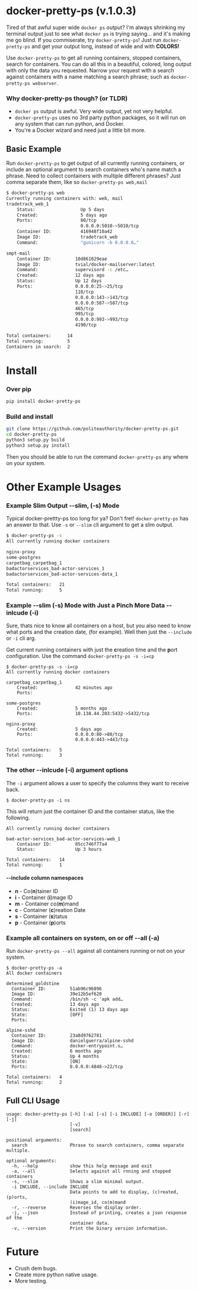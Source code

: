 # docker-pretty-ps (v.1.0.3)
Tired of that awful super wide ```docker ps``` output? I'm always shrinking my terminal output just to see what ```docker ps``` is trying saying... and it's making me go blind. If you commiserate, try `docker-pretty-ps`! Just run ```docker-pretty-ps``` and get your output long, instead of wide and with **COLORS!**

Use ```docker-pretty-ps``` to get all running containers, stopped containers, search for containers. You can do all this in a beautiful, colored, long output with only the data you requested.
Narrow your request with a search against containers with a name matching a search phrase; such as ```docker-pretty-ps webserver```.

### Why docker-pretty-ps though? (or TLDR)
- `docker ps` output is awful. Very wide output, yet not very helpful.
- `docker-pretty-ps` uses no 3rd party python packages, so it will run on any system that can run python, and Docker.
- You're a Docker wizard and need just a little bit more.

## Basic Example
Run ```docker-pretty-ps``` to get output of all currently running containers, or include an optional argument to search containers who's name match a phrase. Need to collect containers with multiple different phrases? Just comma separate them, like so ```docker-pretty-ps web,mail```
```bash
$ docker-pretty-ps web
Currently running containers with: web, mail
tradetrack_web_1
    Status:                 Up 5 days
    Created:                5 days ago
    Ports:                  80/tcp
                            0.0.0.0:5010->5010/tcp
    Container ID:           416948f10a42
    Image ID:               tradetrack_web
    Command:                "gunicorn -b 0.0.0.0…"

smpt-mail
    Container ID:         10d861029eae
    Image ID:             tvial/docker-mailserver:latest
    Command:              supervisord -c /etc…
    Created:              12 days ago
    Status:               Up 12 days
    Ports:                0.0.0.0:25->25/tcp
                          110/tcp
                          0.0.0.0:143->143/tcp
                          0.0.0.0:587->587/tcp
                          465/tcp
                          995/tcp
                          0.0.0.0:993->993/tcp
                          4190/tcp

Total containers:      14
Total running:         5
Containers in search:  2
```
# Install
### Over pip
```bash
pip install docker-pretty-ps
```

### Build and install
```bash
git clone https://github.com/politeauthority/docker-pretty-ps.git
cd docker-pretty-ps
python3 setup.py build
python3 setup.py install

```
Then you should be able to run the command ```docker-pretty-ps``` any where on your system.

# Other Example Usages
### Example Slim Output --slim, (-s) Mode
Typical docker-prettty-ps too long for ya? Don't fret! ```docker-pretty-ps``` has an answer to that. Use ```-s``` or ```--slim``` cli argument to get a slim output.
```bash
$ docker-pretty-ps -s
All currently running docker containers

nginx-proxy
some-postgres
carpetbag_carpetbag_1
badactorservices_bad-actor-services_1
badactorservices_bad-actor-services-data_1

Total containers:   21
Total running:      5
```

### Example --slim (-s) Mode with Just a Pinch More Data --inlcude (-i)
Sure, thats nice to know all containers on a host, but you also need to know what ports and the creation date, (for example).
Well then just the ```--include``` or ```-i``` cli arg.

Get current running containers with just the **c**reation time and the **p**ort configuration. Use the command ```docker-pretty-ps -s -i=cp```
```
$ docker-pretty-ps -s -i=cp
All currently running docker containers

carpetbag_carpetbag_1
    Created:              42 minutes ago
    Ports:

some-postgres
    Created:              5 months ago
    Ports:                10.138.44.203:5432->5432/tcp

nginx-proxy
    Created:              5 days ago
    Ports:                0.0.0.0:80->80/tcp
                          0.0.0.0:443->443/tcp

Total containers:   5
Total running:      3
```
### The other --inlcude (-i) argument options
The `-i` argument allows a user to specify the columns they want to receive back.
```
$ docker-pretty-ps -i ns
```
This will return just the container ID and the container status, like the following.
```
All currently running docker containers

bad-actor-services_bad-actor-services-web_1
    Container ID:         85cc746f77a4
    Status:               Up 3 hours

Total containers:   14
Total running:      1
```
#### --include column namespaces
- **n** - Co(**n**)tainer ID
- **i** - Container (**i**)mage ID
- **m** - Container co(**m**)mand
- **c** - Container (**c**)reation Date
- **s** - Container (**s**)tatus
- **p** - Container (**p**)orts

### Example all containers on system, on or off --all (-a)
Run ```docker-pretty-ps --all``` against all containers running or not on your system.
```
$ docker-pretty-ps -a
All docker containers

determined_goldstine
  Container ID:         51ab96c96896
  Image ID:             39e12b5ef620
  Command:              /bin/sh -c 'apk add…
  Created:              13 days ago
  Status:               Exited (1) 13 days ago
  State:                [OFF]
  Ports:

alpine-sshd
  Container ID:         23a8d9762781
  Image ID:             danielguerra/alpine-sshd
  Command:              docker-entrypoint.s…
  Created:              6 months ago
  Status:               Up 4 months
  State:                [ON]
  Ports:                0.0.0.0:4848->22/tcp

Total containers:   4
Total running:      2
```
## Full CLI Usage
```
usage: docker-pretty-ps [-h] [-a] [-s] [-i INCLUDE] [-o [ORDER]] [-r] [-j]
                        [-v]
                        [search]

positional arguments:
  search                Phrase to search containers, comma separate multiple.

optional arguments:
  -h, --help            show this help message and exit
  -a, --all             Selects against all rnning and stopped containers
  -s, --slim            Shows a slim minimal output.
  -i INCLUDE, --include INCLUDE
                        Data points to add to display, (c)reated, (p)orts,
                        (i)mage_id, co(m)mand
  -r, --reverse         Reverses the display order.
  -j, --json            Instead of printing, creates a json response of the
                        container data.
  -v, --version         Print the binary version information.
```

# Future
* Crush dem bugs.
* Create more python native usage.
* More testing.
